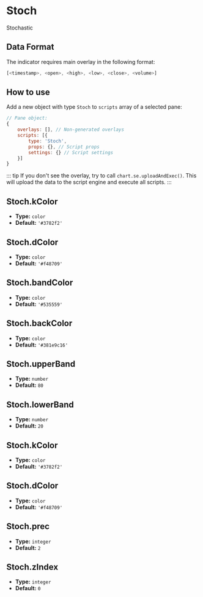 # Stoch

Stochastic

## Data Format

The indicator requires main overlay in the following format:

```js
[<timestamp>, <open>, <high>, <low>, <close>, <volume>]
```

## How to use

Add a new object with type `Stoch` to `scripts` array of a selected pane:
```js
// Pane object:
{
    overlays: [], // Non-generated overlays
    scripts: [{
        type: 'Stoch',
        props: {}, // Script props
        settings: {} // Script settings
    }]
}
```

::: tip
If you don't see the overlay, try to call `chart.se.uploadAndExec()`. This will upload the data to the script engine and execute all scripts.
:::

## Stoch.kColor
- **Type:** `color`
- **Default:** `'#3782f2'`

## Stoch.dColor
- **Type:** `color`
- **Default:** `'#f48709'`

## Stoch.bandColor
- **Type:** `color`
- **Default:** `'#535559'`

## Stoch.backColor
- **Type:** `color`
- **Default:** `'#381e9c16'`

## Stoch.upperBand
- **Type:** `number`
- **Default:** `80`

## Stoch.lowerBand
- **Type:** `number`
- **Default:** `20`

## Stoch.kColor
- **Type:** `color`
- **Default:** `'#3782f2'`

## Stoch.dColor
- **Type:** `color`
- **Default:** `'#f48709'`

## Stoch.prec
- **Type:** `integer`
- **Default:** `2`

## Stoch.zIndex
- **Type:** `integer`
- **Default:** `0`

